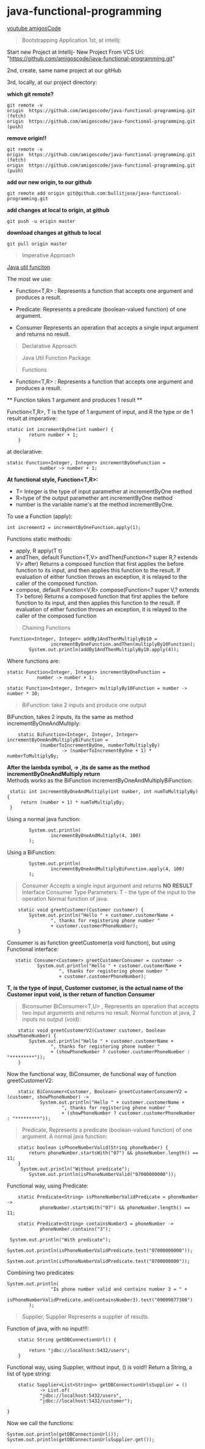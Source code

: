 # java-functional-programming


[youtube amigosCode](https://www.youtube.com/watch?v=VRpHdSFWGPs&amp;ab_channel=Amigoscode)

>Bootstrapping Application
1st, at intellij:

Start new Project at Intellij- New Project From VCS
		Url: "https://github.com/amigoscode/java-functional-programming.git"
		
2nd, create, same name project at our gitHub

3rd, locally, at our project directory:

**which git remote?**
```
git remote -v   
origin	https://github.com/amigoscode/java-functional-programming.git (fetch)
origin	https://github.com/amigoscode/java-functional-programming.git (push)
```
**remove origin!!**
```
git remote -v   
origin	https://github.com/amigoscode/java-functional-programming.git (fetch)
origin	https://github.com/amigoscode/java-functional-programming.git (push)
```
**add our new origin, to our github**
```
git remote add origin git@github.com:bullitjose/java-functional-programming.git
```
**add changes at local to origin, at github**
```
git push -u origin master

```
**download changes at github to local**
```
git pull origin master
```

> Imperative Approach

[Java util funciton](https://docs.oracle.com/en/java/javase/17/docs/api/java.base/java/util/function/package-summary.html)

The most we use:

- Function<T,R> :
Represents a function that accepts one argument and produces a result.

- Predicate<T>:
Represents a predicate (boolean-valued function) of one argument.

- Consumer<T>
Represents an operation that accepts a single input argument and returns no result.


> Declarative Approach

>Java Util Function Package

>Functions

- Function<T,R> :
Represents a function that accepts one argument and produces a result. 

** Function takes 1 argument and produces 1 result **

Function<T,R>, T is the type of 1 argument of input, and R the type or de 1 result
at imperative:
```
static int incrementByOne(int number) {
        return number + 1;
    }
```
at declarative:
```
static Function<Integer, Integer> incrementByOneFunction =
            number -> number + 1;
```
**At functional style, Function<T,R>:**
-  T= Integer is the type of input paramether at incrementByOne method
- R=type of the output paramether ant incrementByOne method
- number is the variable name's at the method incrementByOne.

To use a Function (apply):
```
int increment2 = incrementByOneFunction.apply(1);
```
Functions static methods:
- apply, R apply(T t)
- andThen, default <V> Function<T,V> andThen(Function<? super R,? extends V> after)
Returns a composed function that first applies the before function to its input, and then applies this function to the result. If evaluation of either function throws an exception, it is relayed to the caller of the composed function.
- compose, default <V> Function<V,R> compose(Function<? super V,? extends T> before)
Returns a composed function that first applies the before function to its input, and then applies this function to the result. If evaluation of either function throws an exception, it is relayed to the caller of the composed function

>Chaining Functions
```
 Function<Integer, Integer> addBy1AndThenMultiplyBy10 =
                incrementByOneFunction.andThen(multiplyBy10Function);
        System.out.println(addBy1AndThenMultiplyBy10.apply(4));
 ```
 Where functions are:
 ```
 static Function<Integer, Integer> incrementByOneFunction =
            number -> number + 1;

 static Function<Integer, Integer> multiplyBy10Function = number -> number * 10;
 ```
 
 >BiFunction: take 2 inputs and produce one output
 
BiFunction, takes 2 inputs, its the same as method incrementByOneAndMultiply:
```
    static BiFunction<Integer, Integer, Integer> incrementByOneAndMultiplyBiFunction =
            (numberToIncrementByOne, numberToMultiplyBy)
                    -> (numberToIncrementByOne + 1) * numberToMultiplyBy;
```
**After the lambda symbol, -> ,its de same as the method incrementByOneAndMultiply return**              
   Methods works as the BiFunction incrementByOneAndMultiplyBiFunction:
   
   ```
    static int incrementByOneAndMultiply(int number, int numToMultiplyBy) {
        return (number + 1) * numToMultiplyBy;
    }
```

Using a normal java function:
```
        System.out.println(
                incrementByOneAndMultiply(4, 100)
        );
```

Using a BiFunction:
```
        System.out.println(
                incrementByOneAndMultiplyBiFunction.apply(4, 100)
        );
```
 
 >Consumer
 Accepts a single input argument and returns **NO RESULT**
  Interface Consumer<T> 
  Type Parameters: T - the type of the input to the operation
  Normal function of java:
  
```
    static void greetCustomer(Customer customer) {
        System.out.println("Hello " + customer.customerName +
                ", thanks for registering phone number "
                + customer.customerPhoneNumber);
    }
```
Consumer is as function greetCustomer(a void function),
 but using Functional interface:
 ```
    static Consumer<Customer> greetCustomerConsumer = customer ->
            System.out.println("Hello " + customer.customerName +
                    ", thanks for registering phone number "
                    + customer.customerPhoneNumber);
```
**T, is the type of input, Customer**
**customer, is the actual name of the Customer input**
**void, is ther return of function Consumer**

>Biconsumer
BiConsumer<T,U> , Represents an operation that accepts two input arguments 
and returns no result.
Normal function at java, 2 inputs no output (void):

```
    static void greetCustomerV2(Customer customer, boolean showPhoneNumber) {
        System.out.println("Hello " + customer.customerName +
                ", thanks for registering phone number "
                + (showPhoneNumber ? customer.customerPhoneNumber : "*********"));
    }
```
Now the functional way, BiConsumer, de functional way of function greetCustomerV2:
```
    static BiConsumer<Customer, Boolean> greetCustomerConsumerV2 = (customer, showPhoneNumber) ->
            System.out.println("Hello " + customer.customerName +
                    ", thanks for registering phone number "
                    + (showPhoneNumber ? customer.customerPhoneNumber : "*********"));
```

>Predicate<T>, Represents a predicate (boolean-valued function) of one argument.
A normal java function:

```
    static boolean isPhoneNumberValid(String phoneNumber) {
        return phoneNumber.startsWith("07") && phoneNumber.length() == 11;
    }
     System.out.println("Without predicate");
        System.out.println(isPhoneNumberValid("07000000000"));
```

Functional way, using Predicate:
```
    static Predicate<String> isPhoneNumberValidPredicate = phoneNumber ->
            phoneNumber.startsWith("07") && phoneNumber.length() == 11;

    static Predicate<String> containsNumber3 = phoneNumber ->
            phoneNumber.contains("3");
            
 System.out.println("With predicate");
        System.out.println(isPhoneNumberValidPredicate.test("07000000000"));
        System.out.println(isPhoneNumberValidPredicate.test("0700000000"));
```
Combining two predicates:
```
System.out.println(
                "Is phone number valid and contains number 3 = " +
                isPhoneNumberValidPredicate.and(containsNumber3).test("09009877300")
        );
```

>Supplier, Supplier<T> Represents a supplier of results.

Function of java, with no input!!!:
```
    static String getDBConnectionUrl() {

        return "jdbc://localhost:5432/users";
    }
```

Functional way, using Supplier, without input, () is void!!
Return a String, a list of type string:
```
    static Supplier<List<String>> getDBConnectionUrlsSupplier = ()
            -> List.of(
            "jdbc://localhost:5432/users",
            "jdbc://localhost:5432/customer");

}
```
Now we call the functions:
```
System.out.println(getDBConnectionUrl()); System.out.println(getDBConnectionUrlsSupplier.get());
```
